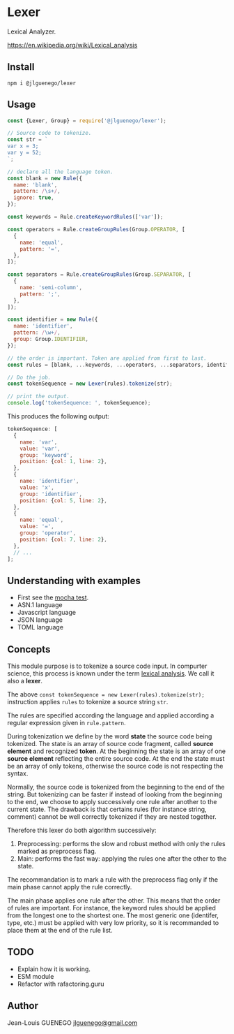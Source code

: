 # Lexer

Lexical Analyzer.

https://en.wikipedia.org/wiki/Lexical_analysis

## Install

```
npm i @jlguenego/lexer
```

## Usage

```js
const {Lexer, Group} = require('@jlguenego/lexer');

// Source code to tokenize.
const str = `
var x = 3;
var y = 52;
`;

// declare all the language token.
const blank = new Rule({
  name: 'blank',
  pattern: /\s+/,
  ignore: true,
});

const keywords = Rule.createKeywordRules(['var']);

const operators = Rule.createGroupRules(Group.OPERATOR, [
  {
    name: 'equal',
    pattern: '=',
  },
]);

const separators = Rule.createGroupRules(Group.SEPARATOR, [
  {
    name: 'semi-column',
    pattern: ';',
  },
]);

const identifier = new Rule({
  name: 'identifier',
  pattern: /\w+/,
  group: Group.IDENTIFIER,
});

// the order is important. Token are applied from first to last.
const rules = [blank, ...keywords, ...operators, ...separators, identifier];

// Do the job.
const tokenSequence = new Lexer(rules).tokenize(str);

// print the output.
console.log('tokenSequence: ', tokenSequence);
```

This produces the following output:

```js
tokenSequence: [
  {
    name: 'var',
    value: 'var',
    group: 'keyword',
    position: {col: 1, line: 2},
  },
  {
    name: 'identifier',
    value: 'x',
    group: 'identifier',
    position: {col: 5, line: 2},
  },
  {
    name: 'equal',
    value: '=',
    group: 'operator',
    position: {col: 7, line: 2},
  },
  // ...
];
```

## Understanding with examples

- First see the [mocha test](./test/).
- ASN.1 language
- Javascript language
- JSON language
- TOML language

## Concepts

This module purpose is to tokenize a source code input.
In compurter science, this process is known under the term
[lexical analysis](https://en.wikipedia.org/wiki/Lexical_analysis).
We call it also a **lexer**.

The above `const tokenSequence = new Lexer(rules).tokenize(str);` instruction
applies `rules` to tokenize a source string `str`.

The rules are specified according the language and applied according a regular expression given in `rule.pattern`.

During tokenization we define by the word **state** the source code being tokenized.
The state is an array of source code fragment, called **source element** and recognized **token**.
At the beginning the state is an array of one **source element** reflecting the entire source code.
At the end the state must be an array of only tokens, otherwise the source code is not respecting the syntax.

Normally, the source code is tokenized from the beginning to the end of the string.
But tokenizing can be faster if instead of looking from the beginning to the end,
we choose to apply successively one rule after another to the current state.
The drawback is that certains rules (for instance string, comment) cannot be well
correctly tokenized if they are nested together.

Therefore this lexer do both algorithm successively:

1. Preprocessing: performs the slow and robust method with only the rules marked as preprocess flag.
2. Main: performs the fast way: applying the rules one after the other to the state.

The recommandation is to mark a rule with the preprocess flag only if the
main phase cannot apply the rule correctly.

The main phase applies one rule after the other. This means that the order of rules are important.
For instance, the keyword rules should be applied from the longest one to the shortest one.
The most generic one (identifer, type, etc.) must be applied with very low priority,
so it is recommanded to place them at the end of the rule list.

## TODO

- Explain how it is working.
- ESM module
- Refactor with rafactoring.guru

## Author

Jean-Louis GUENEGO <jlguenego@gmail.com>
